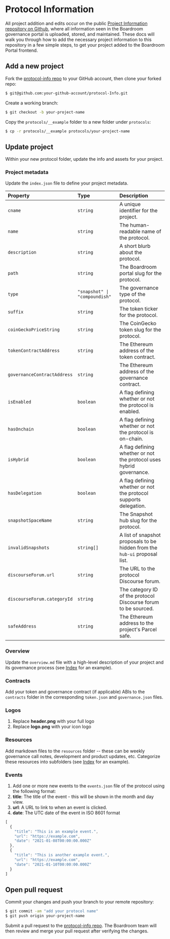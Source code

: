 # Protocol Information

All project addition and edits occur on the public [Project Information repository on Github](https://github.com/boardroom-inc/protocol-Info), where all information seen in the Boardroom governance portal is uploaded, stored, and maintained. These docs will walk you through how to add the necessary project information to this repository in a few simple steps, to get your project added to the Boardroom Portal frontend.

## Add a new project

Fork the [protocol-info repo](https://github.com/boardroom-inc/protocol-Info) to your GitHub account, then clone your forked repo:

```bash
$ git@github.com:your-github-account/protocol-Info.git
```

Create a working branch:

```bash
$ git checkout -b your-project-name
```

Copy the `protocols/__example` folder to a new folder under `protocols`:

```bash
$ cp -r protocols/__example protocols/your-project-name
```

## Update project

Within your new protocol folder, update the info and assets for your project.

### Project metadata

Update the `index.json` file to define your project metadata.

| Property | Type | Description |
| :--- | :--- | :--- |
| `cname` | `string` | A unique identifier for the project. |
| `name` | `string` | The human-readable name of the protocol. |
| `description` | `string` | A short blurb about the protocol. |
| `path` | `string` | The Boardroom portal slug for the protocol. |
| `type` | `"snapshot" \| "compoundish"` | The governance type of the protocol. |
| `suffix` | `string` | The token ticker for the protocol. |
| `coinGeckoPriceString` | `string` | The CoinGecko token slug for the protocol. |
| `tokenContractAddress` | `string` | The Ethereum address of the token contract. |
| `governanceContractAddress` | `string` | The Ethereum address of the governance contract. |
| `isEnabled` | `boolean` | A flag defining whether or not the protocol is enabled. |
| `hasOnchain` | `boolean` | A flag defining whether or not the protocol is on-chain. |
| `isHybrid` | `boolean` | A flag defining whether or not the protocol uses hybrid governance. |
| `hasDelegation` | `boolean` | A flag defining whether or not the protocol supports delegation. |
| `snapshotSpaceName` | `string` | The Snapshot hub slug for the protocol. |
| `invalidSnapshots` | `string[]` | A list of snapshot proposals to be hidden from the `hub-ui` proposal list. |
| `discourseForum.url` | `string` | The URL to the protocol Discourse forum. |
| `discourseForum.categoryId` | `string` | The category ID of the protocol Discourse forum to be sourced. |
| `safeAddress` | `string` | The Ethereum address to the project's Parcel safe. |

### Overview

Update the `overview.md` file with a high-level description of your project and its governance process \(see [Index](https://github.com/boardroom-inc/protocol-Info/blob/main/protocols/indexCoop/overview.md) for an example\).

### Contracts

Add your token and governance contract \(if applicable\) ABIs to the `contracts` folder in the corresponding `token.json` and `governance.json` files.

### Logos

1. Replace **header.png** with your full logo
2. Replace **logo.png** with your icon logo

### Resources

Add markdown files to the `resources` folder -- these can be weekly governance call notes, development and product updates, etc. Categorize these resources into subfolders \(see [Index](https://github.com/boardroom-inc/protocol-Info/tree/main/protocols/indexCoop/resources) for an example\).

### Events

1. Add one or more new events to the `events.json` file of the protocol using the following format:
2. **title**: The title of the event - this will be shown in the month and day view.
3. **url**: A URL to link to when an event is clicked.
4. **date**: The UTC date of the event in ISO 8601 format

```javascript
[
  {
    "title": "This is an example event.",
    "url": "https://example.com",
    "date": "2021-01-08T00:00:00.000Z"
  },
  {
    "title": "This is another example event.",
    "url": "https://example.com",
    "date": "2021-01-10T00:00:00.000Z"
  }
]
```

## Open pull request

Commit your changes and push your branch to your remote repository:

```bash
$ git commit -am "add your protocol name"
$ git push origin your-project-name
```

Submit a pull request to the [protocol-info repo](https://github.com/boardroom-inc/protocol-Info). The Boardroom team will then review and merge your pull request after verifying the changes.

